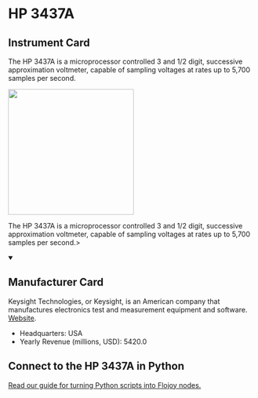 
# HP 3437A

## Instrument Card

<div className="flex">

<div>

The HP 3437A is a microprocessor controlled 3 and 1/2 digit, successive approximation voltmeter, capable of sampling voltages at rates up to 5,700 samples per second.

</div>

<img width="256" src="https://v5.airtableusercontent.com/v1/19/19/1691539200000/Wr73WzkRvoIRp2DImINGsw/Jf27bvNVHsfpNL2wqThqMix38jwqknnF3ijsCX7uqFlUX2hu6xZQ3cP2bDuCeujfPFKJZWjTViBKwY5qHMpy_Bp_LBFMdUwp855QuBkRrdP-B9oRbv0a_AO1kh0FJIk5/KlC4kwVJuVfZa3-LZPXBmWLU94LTvLZI9RSHgD47Vps"/>

</div>

The HP 3437A is a microprocessor controlled 3 and 1/2 digit, successive approximation voltmeter, capable of sampling voltages at rates up to 5,700 samples per second.>

<details open>
<summary><h2>Manufacturer Card</h2></summary>

Keysight Technologies, or Keysight, is an American company that manufactures electronics test and measurement equipment and software. <a href="https://www.keysight.com/us/en/home.html">Website</a>.

<ul>
  <li>Headquarters: USA</li>
  <li>Yearly Revenue (millions, USD): 5420.0</li>
</ul>
</details>

## Connect to the HP 3437A in Python

[Read our guide for turning Python scripts into Flojoy nodes.](https://docs.flojoy.ai/custom-nodes/creating-custom-node/)


